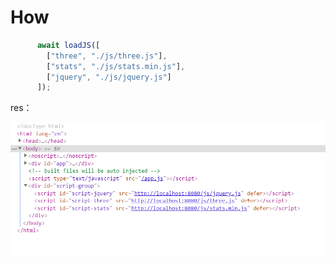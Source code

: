 # How

```js
      await loadJS([
        ["three", "./js/three.js"],
        ["stats", "./js/stats.min.js"],
        ["jquery", "./js/jquery.js"]
      ]);

```

res：

![res](@ventose\babel\loadJS\res.png)